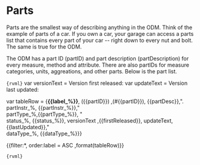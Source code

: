
<!--` parts1 -->
# Parts

Parts are the smallest way of describing anything in the ODM. Think of the example of parts of a car. If you own a car, your garage can access a parts list that contains every part of your car -- right down to every nut and bolt. The same is true for the ODM.

The ODM has a part ID (partID) and part description (partDescription) for every measure, method and attribute. There are also partIDs for measure categories, units, aggreations, and other parts. Below is the part list.

<!--` parts1/ -->

```{rvml}```
var versionText = <!--` versionText -->Version first released: <!--` versionText/ -->
var updateText = <!--` updateText -->Version last updated: <!--` updateText/ -->

var tableRow = {**{{label_%}}**, ({{partID}}) ,(#{{partID}}), {{partDesc}},".<br /> partInstr_%, {{partInstr_%}}," <br /> partType_%,{{partType_%}}, "<br />status_%, {{status_%}}, versionText ,{{firstReleased}}, updateText, {{lastUpdated}},"<br /> dataType_%, {{dataType_%}}}

{{filter:*, order:label = ASC ,format(tableRow)}}

```{rvml}```
